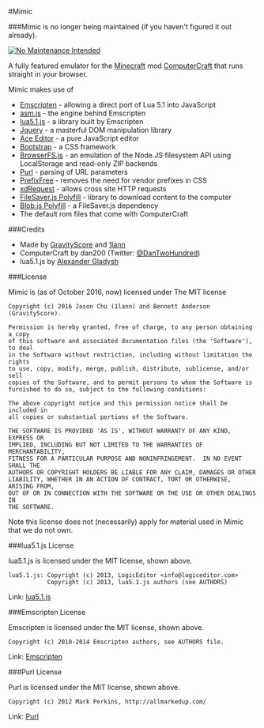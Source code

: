 #Mimic

###Mimic is no longer being maintained (if you haven't figured it out already).

[![No Maintenance Intended](http://unmaintained.tech/badge.svg)](http://unmaintained.tech/)

A fully featured emulator for the [Minecraft](http://minecraft.net) mod [ComputerCraft](http://computercraft.info) that runs straight in your browser.

Mimic makes use of
* [Emscripten](https://github.com/kripken/emscripten) - allowing a direct port of Lua 5.1 into JavaScript
* [asm.js](http://asmjs.org/) - the engine behind Emscripten
* [lua5.1.js](https://github.com/logiceditor-com/lua5.1.js/) - a library built by Emscripten
* [Jquery](http://jquery.com/) - a masterful DOM manipulation library
* [Ace Editor](http://ace.c9.io/) - a pure JavaScript editor
* [Bootstrap](http://getbootstrap.com/) - a CSS framework
* [BrowserFS.js](https://github.com/jvilk/BrowserFS) - an emulation of the Node.JS filesystem API using LocalStorage and read-only ZIP backends
* [Purl](https://github.com/allmarkedup/purl) - parsing of URL parameters
* [PrefixFree](http://leaverou.github.io/prefixfree/) - removes the need for vendor prefixes in CSS
* [xdRequest](https://code.google.com/p/xdrequest/) - allows cross site HTTP requests
* [FileSaver.js Polyfill](https://github.com/eligrey/FileSaver.js) - library to download content to the computer
* [Blob.js Polyfill](https://github.com/eligrey/Blob.js) - a FileSaver.js dependency
* The default rom files that come with ComputerCraft


###Credits

* Made by [GravityScore](https://github.com/GravityScore) and [1lann](https://github.com/1lann)
* ComputerCraft by dan200 (Twitter: [@DanTwoHundred](https://twitter.com/dan200))
* lua5.1.js by [Alexander Gladysh](https://github.com/agladysh)


###License

Mimic is (as of October 2016, now) licensed under The MIT license

```
Copyright (c) 2016 Jason Chu (1lann) and Bennett Anderson (GravityScore).

Permission is hereby granted, free of charge, to any person obtaining a copy
of this software and associated documentation files (the 'Software'), to deal
in the Software without restriction, including without limitation the rights
to use, copy, modify, merge, publish, distribute, sublicense, and/or sell
copies of the Software, and to permit persons to whom the Software is
furnished to do so, subject to the following conditions:

The above copyright notice and this permission notice shall be included in
all copies or substantial portions of the Software.

THE SOFTWARE IS PROVIDED 'AS IS', WITHOUT WARRANTY OF ANY KIND, EXPRESS OR
IMPLIED, INCLUDING BUT NOT LIMITED TO THE WARRANTIES OF MERCHANTABILITY,
FITNESS FOR A PARTICULAR PURPOSE AND NONINFRINGEMENT.  IN NO EVENT SHALL THE
AUTHORS OR COPYRIGHT HOLDERS BE LIABLE FOR ANY CLAIM, DAMAGES OR OTHER
LIABILITY, WHETHER IN AN ACTION OF CONTRACT, TORT OR OTHERWISE, ARISING FROM,
OUT OF OR IN CONNECTION WITH THE SOFTWARE OR THE USE OR OTHER DEALINGS IN
THE SOFTWARE.
```

Note this license does not (necessarily) apply for material used in Mimic that we do not own.


###lua5.1.js License

lua5.1.js is licensed under the MIT license, shown above.

```
lua5.1.js: Copyright (c) 2013, LogicEditor <info@logiceditor.com>
           Copyright (c) 2013, lua5.1.js authors (see AUTHORS)
```

Link: [lua5.1.js](https://github.com/logiceditor-com/lua5.1.js/)


###Emscripten License

Emscripten is licensed under the MIT license, shown above.

```
Copyright (c) 2010-2014 Emscripten authors, see AUTHORS file.
```

Link: [Emscripten](https://github.com/kripken/emscripten)

###Purl License

Purl is licensed under the MIT license, shown above.

```
Copyright (c) 2012 Mark Perkins, http://allmarkedup.com/
```

Link: [Purl](https://github.com/allmarkedup/purl)
